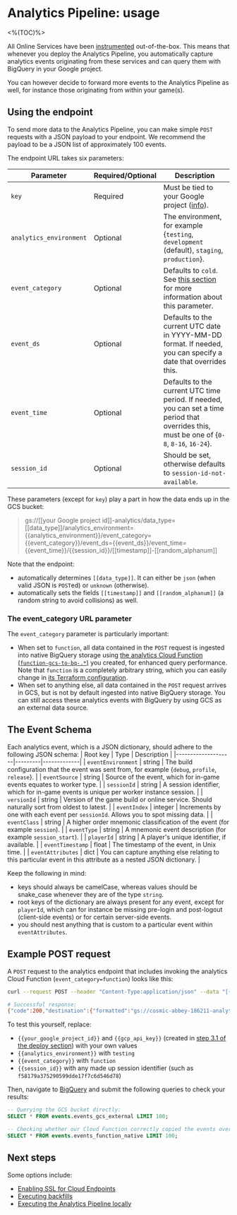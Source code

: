 # Analytics Pipeline: usage
<%(TOC)%>

All Online Services have been [instrumented](https://en.wikipedia.org/wiki/Instrumentation_(computer_programming)) out-of-the-box. This means that whenever you deploy the Analytics Pipeline, you automatically capture analytics events originating from these services and can query them with BigQuery in your Google project.

You can however decide to forward more events to the Analytics Pipeline as well, for instance those originating from within your game(s).

## Using the endpoint

To send more data to the Analytics Pipeline, you can make simple `POST` requests with a JSON payload to your endpoint. We recommend the payload to be a JSON list of approximately 100 events.

The endpoint URL takes six parameters:

| Parameter               | Required/Optional    | Description |
|-------------------------|----------|-------------|
| `key`                   | Required | Must be tied to your Google project ([info](https://cloud.google.com/endpoints/docs/openapi/get-started-kubernetes#create_an_api_key_and_set_an_environment_variable)). |
| `analytics_environment` | Optional  | The environment, for example {`testing`, `development` (default), `staging`, `production`}. |
| `event_category`        | Optional   | Defaults to `cold`. See [this section]({{urlRoot}}/content/services-packages/analytics-pipeline/deploy#the-event_category-url-parameter) for more information about this parameter. |
| `event_ds`              | Optional | Defaults to the current UTC date in YYYY-MM-DD format. If needed, you can specify a date that overrides this. |
| `event_time`            | Optional | Defaults to the current UTC time period. If needed, you can set a time period that overrides this, must be one of {`0-8`, `8-16`, `16-24`}. |
| `session_id`            | Optional | Should be set, otherwise defaults to `session-id-not-available`. |

These parameters (except for `key`) play a part in how the data ends up in the GCS bucket:

> gs://[[your Google project id]]-analytics/data_type=[[data_type]]/analytics_environment={{analytics_environment}}/event_category={{event_category}}/event_ds={{event_ds}}/event_time={{event_time}}/{{session_id}}/[[timestamp]]-[[random_alphanum]]

Note that the endpoint:

* automatically determines `[[data_type]]`. It can either be `json` (when valid JSON is `POST`ed) or `unknown` (otherwise).
* automatically sets the fields `[[timestamp]]` and `[[random_alphanum]]` (a random string to avoid collisions) as well.

### The event_category URL parameter

The `event_category` parameter is particularly important:

* When set to `function`, all data contained in the `POST` request is ingested into native BigQuery storage using [the analytics Cloud Function (`function-gcs-to-bq-.*`)](https://console.cloud.google.com/functions/list) you created, for enhanced query performance. Note that `function` is a completely arbitrary string, which you can easily change in [its Terraform configuration](https://github.com/spatialos/online-services/blob/analytics-docs/services/terraform/module-analytics/pubsub.tf).
* When set to anything else, all data contained in the `POST` request arrives in GCS, but is not by default ingested into native BigQuery storage. You can still access these analytics events with BigQuery by using GCS as an external data source.

## The Event Schema

Each analytics event, which is a JSON dictionary, should adhere to the following JSON schema:
| Root key           | Type    | Description |
|--------------------|---------|-------------|
| `eventEnvironment` | string  | The build configuration that the event was sent from, for example {`debug`, `profile`, `release`}. |
| `eventSource`      | string  | Source of the event, which for in-game events equates to worker type. |
| `sessionId`        | string  | A session identifier, which for in-game events is unique per worker instance session. |
| `versionId`        | string  | Version of the game build or online service. Should naturally sort from oldest to latest. |
| `eventIndex`       | integer | Increments by one with each event per `sessionId`. Allows you to spot missing data. |
| `eventClass`       | string  | A higher order mnemonic classification of the event (for example `session`). |
| `eventType`        | string  | A mnemonic event description (for example `session_start`). |
| `playerId`         | string  | A player's unique identifier, if available. |
| `eventTimestamp`   | float   | The timestamp of the event, in Unix time. |
| `eventAttributes`  | dict    | You can capture anything else relating to this particular event in this attribute as a nested JSON dictionary. |

Keep the following in mind:

* keys should always be camelCase, whereas values should be snake_case whenever they are of the type `string`.
* root keys of the dictionary are always present for any event, except for `playerId`, which can for instance be missing pre-login and post-logout (client-side events) or for certain server-side events.
* you should nest anything that is custom to a particular event within `eventAttributes`.

## Example POST request

A `POST` request to the analytics endpoint that includes invoking the analytics Cloud Function (`event_category=function`) looks like this:

```sh
curl --request POST --header "Content-Type:application/json" --data "[{\"eventEnvironment\":\"testing\",\"eventSource\":\"client\",\"sessionId\":\"f58179a375290599dde17f7c6d546d78\",\"versionId\":\"0.0.1\",\"eventIndex\":0,\"eventClass\":\"docs\",\"eventType\":\"test\",\"playerId\":\"12345678\",\"eventTimestamp\":1562599755,\"eventAttributes\":{\"hello\":\"world\"}},{\"eventEnvironment\":\"testing\",\"eventSource\":\"client\",\"sessionId\":\"f58179a375290599dde17f7c6d546d78\",\"versionId\":\"0.0.1\",\"eventIndex\":1,\"eventClass\":\"docs\",\"eventType\":\"test\",\"playerId\":\"12345678\",\"eventTimestamp\":1562599755,\"eventAttributes\":{\"hello\":\"world\"}}]" "http://analytics.endpoints.{{your_google_project_id}}.cloud.goog:80/v1/event?key={{gcp_api_key}}&analytics_environment={{analytics_environment}}&event_category={{event_category}}&session_id={{session_id}}"

# Successful response:
{"code":200,"destination":{"formatted":"gs://cosmic-abbey-186211-analytics/data_type=json/analytics_environment=testing/event_category=function/event_ds=2019-10-30/event_time=8-16/f58179a375290599dde17f7c6d546d78/2019-10-30T12:09:59Z-NVSNU4.jsonl"}}
```

To test this yourself, replace:

* `{{your_google_project_id}}` and `{{gcp_api_key}}` (created in [step 3.1 of the deploy section]({{urlRoot}}/content/services-packages/analytics-pipeline/deploy#31---store-your-secret)) with your own values
* `{{analytics_environment}}` with `testing`
* `{{event_category}}` with `function`
* `{{session_id}}` with any made up session identifier (such as `f58179a375290599dde17f7c6d546d78`)

Then, navigate to [BigQuery](https://console.cloud.google.com/bigquery) and submit the following queries to check your results:

```sql
-- Querying the GCS bucket directly:
SELECT * FROM events.events_gcs_external LIMIT 100;

-- Checking whether our Cloud Function correctly copied the events over into native BigQuery storage:
SELECT * FROM events.events_function_native LIMIT 100;
```

## Next steps

Some options include:

* [Enabling SSL for Cloud Endpoints](https://cloud.google.com/endpoints/docs/openapi/enabling-ssl)
* [Executing backfills]({{urlRoot}}/content/services-packages/analytics-pipeline/backfill)
* [Executing the Analytics Pipeline locally]({{urlRoot}}/content/services-packages/analytics-pipeline/local)
